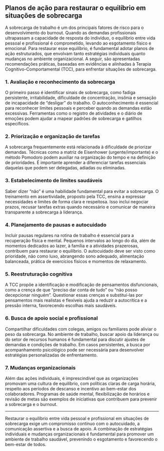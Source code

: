 
## Planos de ação para restaurar o equilíbrio em situações de sobrecarga

A sobrecarga de trabalho é um dos principais fatores de risco para o desenvolvimento do burnout. Quando as demandas profissionais ultrapassam a capacidade de resposta do indivíduo, o equilíbrio entre vida pessoal e profissional é comprometido, levando ao esgotamento físico e emocional. Para restaurar esse equilíbrio, é fundamental adotar planos de ação estruturados, que envolvam tanto estratégias individuais quanto mudanças no ambiente organizacional. A seguir, são apresentadas recomendações práticas, baseadas em evidências e alinhadas à Terapia Cognitivo-Comportamental (TCC), para enfrentar situações de sobrecarga.

### 1. Avaliação e reconhecimento da sobrecarga

O primeiro passo é identificar sinais de sobrecarga, como fadiga persistente, irritabilidade, dificuldade de concentração, insônia e sensação de incapacidade de “desligar” do trabalho. O autoconhecimento é essencial para reconhecer limites pessoais e perceber quando as demandas estão excessivas. Ferramentas como o registro de atividades e o diário de emoções podem ajudar a mapear padrões de sobrecarga e gatilhos específicos.

### 2. Priorização e organização de tarefas

A sobrecarga frequentemente está relacionada à dificuldade de priorizar demandas. Técnicas como a matriz de Eisenhower (urgente/importante) e o método Pomodoro podem auxiliar na organização do tempo e na definição de prioridades. É importante aprender a diferenciar tarefas essenciais daquelas que podem ser delegadas, adiadas ou eliminadas.

### 3. Estabelecimento de limites saudáveis

Saber dizer “não” é uma habilidade fundamental para evitar a sobrecarga. O treinamento em assertividade, proposto pela TCC, ensina a expressar necessidades e limites de forma clara e respeitosa. Isso inclui negociar prazos, recusar tarefas extras quando necessário e comunicar de maneira transparente a sobrecarga à liderança.

### 4. Planejamento de pausas e autocuidado

Incluir pausas regulares na rotina de trabalho é essencial para a recuperação física e mental. Pequenos intervalos ao longo do dia, além de momentos dedicados ao lazer, à família e a atividades prazerosas, contribuem para restaurar o equilíbrio. O autocuidado deve ser visto como prioridade, não como luxo, abrangendo sono adequado, alimentação balanceada, prática de exercícios físicos e momentos de relaxamento.

### 5. Reestruturação cognitiva

A TCC propõe a identificação e modificação de pensamentos disfuncionais, como a crença de que “preciso dar conta de tudo” ou “não posso decepcionar ninguém”. Questionar essas crenças e substituí-las por pensamentos mais realistas e flexíveis ajuda a reduzir a autocrítica e a pressão interna, favorecendo escolhas mais saudáveis.

### 6. Busca de apoio social e profissional

Compartilhar dificuldades com colegas, amigos ou familiares pode aliviar o peso da sobrecarga. No ambiente de trabalho, buscar apoio da liderança ou do setor de recursos humanos é fundamental para discutir ajustes de demandas e condições de trabalho. Em casos persistentes, a busca por acompanhamento psicológico pode ser necessária para desenvolver estratégias personalizadas de enfrentamento.

### 7. Mudanças organizacionais

Além das ações individuais, é imprescindível que as organizações promovam uma cultura de equilíbrio, com políticas claras de carga horária, respeito aos períodos de descanso e incentivo ao bem-estar dos colaboradores. Programas de saúde mental, flexibilização de horários e revisão de metas são exemplos de iniciativas que contribuem para prevenir a sobrecarga e o burnout.

---

Restaurar o equilíbrio entre vida pessoal e profissional em situações de sobrecarga exige um compromisso contínuo com o autocuidado, a comunicação assertiva e a busca de apoio. A combinação de estratégias individuais e mudanças organizacionais é fundamental para promover um ambiente de trabalho saudável, prevenindo o esgotamento e favorecendo o bem-estar de todos.
```
